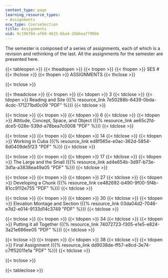 ```yaml
---
content_type: page
learning_resource_types:
- Assignments
ocw_type: CourseSection
title: Assignments
uid: 9c19678d-af68-4625-6ba4-26bbea7799bb
---
```


The semester is composed of a series of assignments, each of which is a revision and rethinking of the last. All the assignments for the semester are presented here.

{{< tableopen >}}
{{< theadopen >}}
{{< tropen >}}
{{< thopen >}}
SES #
{{< thclose >}}
{{< thopen >}}
ASSIGNMENTS
{{< thclose >}}

{{< trclose >}}

{{< theadclose >}}
{{< tropen >}}
{{< tdopen >}}
3
{{< tdclose >}}
{{< tdopen >}}
Reading and Site ({{% resource_link 7e50288b-6439-0bda-4cdc-171271bd0c09 "PDF" %}})
{{< tdclose >}}

{{< trclose >}}
{{< tropen >}}
{{< tdopen >}}
6
{{< tdclose >}}
{{< tdopen >}}
Attitude, Concept, Space, and Object ({{% resource_link ae65c2fd-dce5-028e-539d-a78bea7c0008 "PDF" %}})
{{< tdclose >}}

{{< trclose >}}
{{< tropen >}}
{{< tdopen >}}
14
{{< tdclose >}}
{{< tdopen >}}
Working in Cuba ({{% resource_link ed8f565e-e0ac-362d-5854-6d0409de5f23 "PDF" %}})
{{< tdclose >}}

{{< trclose >}}
{{< tropen >}}
{{< tdopen >}}
17
{{< tdclose >}}
{{< tdopen >}}
The Large and the Small ({{% resource_link ad4e654b-3d97-b73e-3d1a-a3838ea49a05 "PDF" %}})
{{< tdclose >}}

{{< trclose >}}
{{< tropen >}}
{{< tdopen >}}
27
{{< tdclose >}}
{{< tdopen >}}
Developing a Chunk ({{% resource_link ce482692-b490-9f00-5f4b-81cc9112e755 "PDF" %}})
{{< tdclose >}}

{{< trclose >}}
{{< tropen >}}
{{< tdopen >}}
30
{{< tdclose >}}
{{< tdopen >}}
Elevation Montage and Section ({{% resource_link 03da04d2-7046-e7d2-e014-9133d14c3749 "PDF" %}})
{{< tdclose >}}

{{< trclose >}}
{{< tropen >}}
{{< tdopen >}}
34
{{< tdclose >}}
{{< tdopen >}}
Putting it all Together ({{% resource_link 74072723-f305-e1e5-e824-3a21e686ee05 "PDF" %}})
{{< tdclose >}}

{{< trclose >}}
{{< tropen >}}
{{< tdopen >}}
38
{{< tdclose >}}
{{< tdopen >}}
Final Assignment ({{% resource_link dd9038de-ff57-e8cd-3e74-c7ff52011e1a "PDF" %}})
{{< tdclose >}}

{{< trclose >}}

{{< tableclose >}}